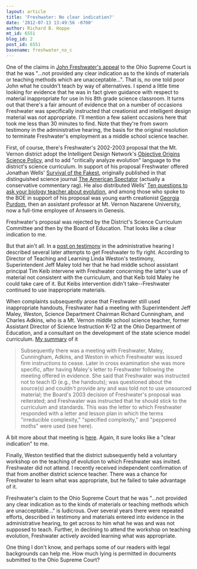 ```yaml
---
layout: article
title: 'Freshwater: No clear indication?'
date: '2012-07-13 13:49:56 -0700'
author: Richard B. Hoppe
mt_id: 6551
blog_id: 2
post_id: 6551
basename: freshwater_no_c
---
```

One of the claims in [John Freshwater's appeal](http://www.sconet.state.oh.us/pdf_viewer/pdf_viewer.asp?pdf=705681.pdf) to the Ohio Supreme Court is that he was "...not provided any clear indication as to the kinds of materials or teaching methods which are unacceptable...". That is, no one told poor John what he couldn't teach by way of alternatives. I spend a little time looking for evidence that he was in fact given guidance with respect to material inappropriate for use in his 8th grade science classroom. It turns out that there's a fair amount of evidence that on a number of occasions Freshwater was specifically instructed that creationist and intelligent design material was _not_ appropriate. I'll mention a few salient occasions here that took me less than 30 minutes to find. Note that they're from sworn testimony in the administrative hearing, the basis for the original resolution to terminate Freshwater's employment as a middle school science teacher.

First, of course, there's Freshwater's 2002-2003 proposal that the Mt. Vernon district adopt the Intelligent Design Network's [Objective Origins Science Policy](http://www.intelligentdesignnetwork.org/SchoolPolicy.htm), and to add "critically analyze evolution" language to the district's science curriculum. In support of his proposal Freshwater offered Jonathan Wells' [Survival of the Fakest](http://www.discovery.org/articleFiles/PDFs/survivalOfTheFakest.pdf), originally published in that distinguished science journal [The American Spectator](http://spectator.org/) (actually a conservative commentary rag). He also distributed Wells' [Ten questions to ask your biology teacher about evolution](http://www.iconsofevolution.com/tools/questions.php3), and among those who spoke to the BOE in support of his proposal was young earth creationist [Georgia Purdom](http://www.answersingenesis.org/home/area/bios/g_purdom.asp), then an assistant professor at Mt. Vernon Nazarene University, now a full-time employee of Answers in Genesis.

Freshwater's proposal was rejected by the District's Science Curriculum Committee and then by the Board of Education. That looks like a clear indication to me.

But that ain't all. In a [post on testimony](http://pandasthumb.org/archives/2009/04/freshwater-hear-5.html) in the administrative hearing I described several later attempts to get Freshwater to fly right. According to  Director of Teaching and Learning Linda Weston's testimony, Superintendent Jeff Maley told her that he had middle school assistant principal Tim Keib intervene with Freshwater concerning the latter's use of material not consistent with the curriculum, and that Keib told Maley he could take care of it. But Keibs intervention didn't take--Freshwater continued to use inappropriate materials.

When complaints subsequently arose that Freshwater still used inappropriate handouts, Freshwater had a meeting with Superintendent Jeff Maley, Weston, Science Department Chairman Richard Cunningham, and Charles Adkins, who is a Mt. Vernon middle school science teacher, former Assistant Director of Science Instruction K-12 at the Ohio Department of Education, and a consultant on the development of the state science model curriculum. [My summary](http://pandasthumb.org/archives/2009/04/freshwater-hear-5.html) of it

> Subsequently there was a meeting with Freshwater, Maley, Cunningham, Adkins, and Weston in which Freshwater was issued firm instructions to cease. Later in cross examination she was more specific, after having Maley's letter to Freshwater following the meeting offered in evidence. She said that Freshwater was instructed not to teach ID (e.g., the handouts); was questioned about the source(s) and couldn't provide any and was told not to use unsourced material; the Board's 2003 decision of Freshwater's proposal was reiterated; and Freshwater was instructed that he should stick to the curriculum and standards. This was the letter to which Freshwater responded with a letter and lesson plan in which the terms "irreducible complexity," "specified complexity," and "peppered moths" were used (see here).

A bit more about that meeting is [here](http://pandasthumb.org/archives/2009/01/freshwater-day-4.html). Again, it sure looks like a "clear indication" to me.

Finally, Weston testified that the district subsequently held a voluntary workshop on the teaching of evolution to which Freshwater was invited. Freshwater did not attend. I recently received independent confirmation of that from another district science teacher. There was a chance for Freshwater to learn what was appropriate, but he failed to take advantage of it.

Freshwater's claim to the Ohio Supreme Court that he was "...not provided any clear indication as to the kinds of materials or teaching methods which are unacceptable..." is ludicrous. Over several years there were repeated efforts, described in testimony and materials entered into evidence in the administrative hearing, to get across to him what he was and was not supposed to teach. Further, in declining to attend the workshop on teaching evolution, Freshwater actively avoided learning what was appropriate. 

One thing I don't know, and perhaps some of our readers with legal backgrounds can help me. How much lying is permitted in documents submitted to the Ohio Supreme Court?
